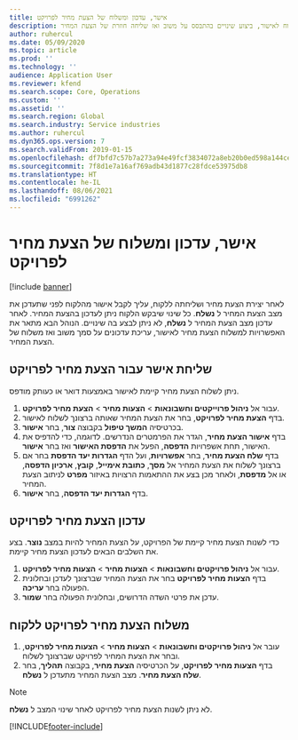 ```yaml
---
title: אישר, עדכון ומשלוח של הצעת מחיר לפרויקט
description: נושא זה מספק מידע על שליחת הצעת מחיר ללקוח לאישור, ביצוע שינויים בהתבסס על משוב ואז שליחה חוזרת של הצעת המחיר.
author: ruhercul
ms.date: 05/09/2020
ms.topic: article
ms.prod: ''
ms.technology: ''
audience: Application User
ms.reviewer: kfend
ms.search.scope: Core, Operations
ms.custom: ''
ms.assetid: ''
ms.search.region: Global
ms.search.industry: Service industries
ms.author: ruhercul
ms.dyn365.ops.version: 7
ms.search.validFrom: 2019-01-15
ms.openlocfilehash: df7bfd7c57b7a273a94e49fcf3834072a8eb20b0ed598a144cefaff41e28a431
ms.sourcegitcommit: 7f8d1e7a16af769adb43d1877c28fdce53975db8
ms.translationtype: HT
ms.contentlocale: he-IL
ms.lasthandoff: 08/06/2021
ms.locfileid: "6991262"
---
```

# <a name="confirm-update-and-send-a-project-quotation"></a>אישר, עדכון ומשלוח של הצעת מחיר לפרויקט

[!include [banner](../includes/banner.md)]

לאחר יצירת הצעת מחיר ושליחתה ללקוח, עליך לקבל אישור מהלקוח לפני שתעדכן את מצב הצעת המחיר ל **נשלח**. כל שינוי שיבקש הלקוח ניתן לעדכון בהצעת המחיר. לאחר עדכון מצב הצעת המחיר ל **נשלח**, לא ניתן לבצע בה שינויים. הנוהל הבא מתאר את האפשרויות למשלוח הצעת מחיר לאישור, עריכת עדכונים על סמך משוב ואז משלוח של הצעת המחיר.

## <a name="send-a-project-quotation-confirmation"></a>שליחת אישר עבור הצעת מחיר לפרויקט  

ניתן לשלוח הצעת מחיר קיימת לאישור באמצעות דואר או כעותק מודפס. 

1. עבור אל **ניהול פרוייקטים וחשבונאות** > **הצעות מחיר** > **הצעת מחיר לפרויקט**. 
2. בדף **הצעת מחיר לפרויקט**, בחר את הצעת המחיר שאותה ברצונך לשלוח לאישור. 
3. בכרטיסיה **המשך טיפול** בקבוצה **צור**, בחר **אישור**. 
4. בדף **אישור הצעת מחיר**, הגדר את הפרמטרים הנדרשים. לדוגמה, כדי להדפיס את האישור, תחת אשפרויות **הדפסה**, הפעל את **הדפסת האישור** ואז בחר **אישור**.
5. בדף **שלח הצעת מחיר**, בחר **אפשרויות**, ועל הדף **הגדרות יעד הדפסת** בחר אם ברצונך לשלוח את הצעת המחיר אל **מסך**, **כתובת אימייל**, **קובץ**, **ארכיון הדפסה**, או אל **מדפסת**, ולאחר מכן בצע את ההתאמות הרצויות באיזור **מפרט** לניתוב הצעת המחיר.
6. בדף **הגדרות יעד הדפסה**, בחר **אישור**.  

## <a name="update-a-project-quotation"></a>עדכון הצעת מחיר לפרויקט

כדי לשנות הצעת מחיר קיימת של הפרויקט, על הצעת המחיר להיות במצב **נוצר**. בצע את השלבים הבאים לעדכון הצעת מחיר קיימת. 

1. עבור אל **ניהול פרויקטים וחשבונאות** > **הצעות מחיר** > **הצעות מחיר לפרויקט**.
2. בדף **הצעות מחיר לפרויקט** בחר את הצעת המחיר שברצונך לעדכן ובחלונית הפעולה בחר **עריכה**.
3. עדכן את פרטי השדה הדרושים, ובחלונית הפעולה בחר **שמור**.  

## <a name="send-a-project-quotation-to-a-customer"></a>משלוח הצעת מחיר לפרויקט ללקוח 

1. עובר אל **ניהול פרויקטים וחשבונאות** > **הצעות מחיר** > **הצעות מחיר לפרויקט**, ובחר את הצעת המחיר לפרויקט שברצונך לשלוח.
2. בדף **הצעות מחיר לפרויקט**, על הכרטיסיה **הצעת מחיר**, בקבוצה **תהליך**, בחר **שלח הצעת מחיר**. מצב הצעת המחיר מתעדכן ל **נשלח**.

> [!NOTE]
> לא ניתן לשנות הצעת מחיר לפרויקט לאחר שינוי המצב ל **נשלח**.


[!INCLUDE[footer-include](../includes/footer-banner.md)]